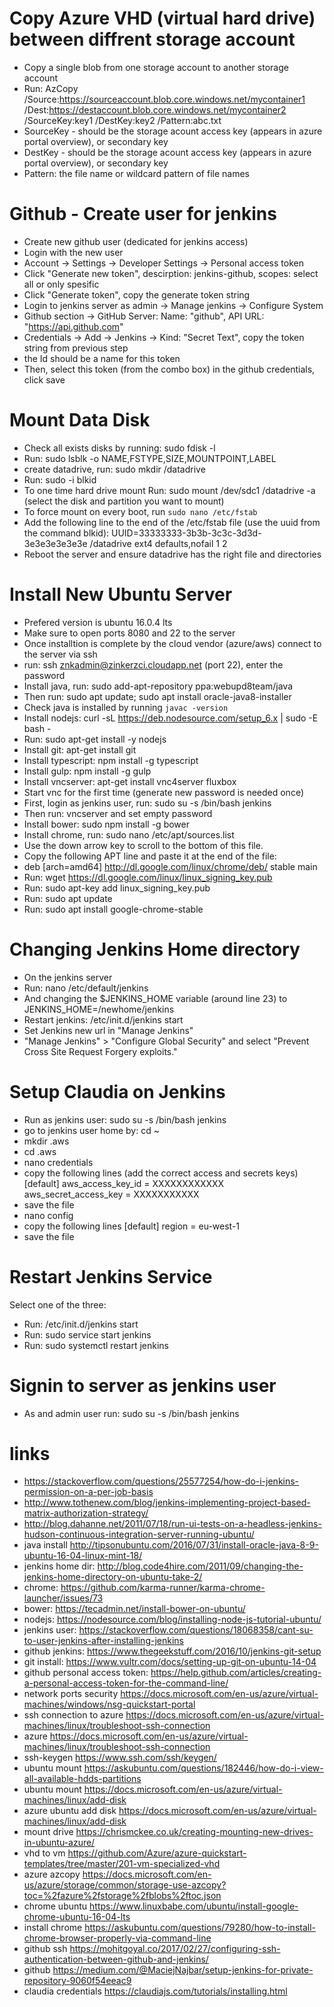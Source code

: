 Copy Azure VHD (virtual hard drive) between diffrent storage account
=================
- Copy a single blob from one storage account to another storage account
- Run: AzCopy /Source:https://sourceaccount.blob.core.windows.net/mycontainer1 /Dest:https://destaccount.blob.core.windows.net/mycontainer2 /SourceKey:key1 /DestKey:key2 /Pattern:abc.txt
- SourceKey - should be the storage acount access key (appears in azure portal overview), or secondary key
- DestKey - should be the storage acount access key (appears in azure portal overview), or secondary key
- Pattern: the file name or wildcard pattern of file names

Github - Create user for jenkins
=================
- Create new github user (dedicated for jenkins access)
- Login with the new user
- Account -> Settings -> Developer Settings -> Personal access token 
- Click "Generate new token", descirption: jenkins-github, scopes: select all or only spesific
- Click "Generate token", copy the generate token string
- Login to jenkins server as admin -> Manage jenkins -> Configure System
- Github section -> GitHub Server: Name: "github", API URL: "https://api.github.com"
- Credentials -> Add -> Jenkins -> Kind: "Secret Text", copy the token string from previous step
- the Id should be a name for this token
- Then, select this token (from the combo box) in the github credentials, click save

Mount Data Disk
================
- Check all exists disks by running: sudo fdisk -l
- Run: sudo lsblk -o NAME,FSTYPE,SIZE,MOUNTPOINT,LABEL
- create datadrive, run: sudo mkdir /datadrive
- Run: sudo -i blkid
- To one time hard drive mount Run: sudo mount /dev/sdc1 /datadrive -a (select the disk and partition you want to mount)
- To force mount on every boot, run ```sudo nano /etc/fstab```
- Add the following line to the end of the /etc/fstab file (use the uuid from the command blkid):
UUID=33333333-3b3b-3c3c-3d3d-3e3e3e3e3e3e   /datadrive   ext4   defaults,nofail   1   2
- Reboot the server and ensure datadrive has the right file and directories


Install New Ubuntu Server
===============
- Prefered version is ubuntu 16.0.4 lts
- Make sure to open ports 8080 and 22 to the server
- Once installtion is complete by the cloud vendor (azure/aws) connect to the server via ssh
- run: ssh znkadmin@zinkerzci.cloudapp.net (port 22), enter the password
- Install java, run: sudo add-apt-repository ppa:webupd8team/java
- Then run: sudo apt update; sudo apt install oracle-java8-installer
- Check java is installed by running ```javac -version```
- Install nodejs: curl -sL https://deb.nodesource.com/setup_6.x | sudo -E bash -
- Run: sudo apt-get install -y nodejs
- Install git: apt-get install git
- Install typescript: npm install -g typescript 
- Install gulp: npm install -g gulp 
- Install vncserver: apt-get install vnc4server fluxbox
- Start vnc for the first time (generate new password is needed once)
- First, login as jenkins user, run: sudo su -s /bin/bash jenkins
- Then run: vncserver and set empty password
- Install bower: sudo npm install -g bower
- Install chrome, run: sudo nano /etc/apt/sources.list
- Use the down arrow key to scroll to the bottom of this file. 
- Copy the following APT line and paste it at the end of the file:
- deb [arch=amd64] http://dl.google.com/linux/chrome/deb/ stable main
- Run: wget https://dl.google.com/linux/linux_signing_key.pub
- Run: sudo apt-key add linux_signing_key.pub
- Run: sudo apt update
- Run: sudo apt install google-chrome-stable

Changing Jenkins Home directory
============
- On the jenkins server
- Run: nano /etc/default/jenkins
- And changing the $JENKINS_HOME variable (around line 23) to JENKINS_HOME=/newhome/jenkins
- Restart jenkins: /etc/init.d/jenkins start
- Set Jenkins new url in "Manage Jenkins"
- "Manage Jenkins" > "Configure Global Security" and select "Prevent Cross Site Request Forgery exploits." 

Setup Claudia on Jenkins
============
- Run as jenkins user: sudo su -s /bin/bash jenkins
- go to jenkins user home by: cd ~
- mkdir .aws
- cd .aws
- nano credentials
- copy the following lines (add the correct access and secrets keys)
[default]
aws_access_key_id = XXXXXXXXXXXX
aws_secret_access_key = XXXXXXXXXXX
- save the file
- nano config
- copy the following lines
[default]
region = eu-west-1
- save the file






Restart Jenkins Service
============
Select one of the three: 
- Run: /etc/init.d/jenkins start
- Run: sudo service start jenkins
- Run: sudo systemctl restart jenkins

Signin to server as jenkins user
============
- As and admin user run: sudo su -s /bin/bash jenkins

links
=======
- https://stackoverflow.com/questions/25577254/how-do-i-jenkins-permission-on-a-per-job-basis
- http://www.tothenew.com/blog/jenkins-implementing-project-based-matrix-authorization-strategy/
- http://blog.dahanne.net/2011/07/18/run-ui-tests-on-a-headless-jenkins-hudson-continuous-integration-server-running-ubuntu/
- java install http://tipsonubuntu.com/2016/07/31/install-oracle-java-8-9-ubuntu-16-04-linux-mint-18/
- jenkins home dir: http://blog.code4hire.com/2011/09/changing-the-jenkins-home-directory-on-ubuntu-take-2/
- chrome: https://github.com/karma-runner/karma-chrome-launcher/issues/73
- bower: https://tecadmin.net/install-bower-on-ubuntu/
- nodejs: https://nodesource.com/blog/installing-node-js-tutorial-ubuntu/
- jenkins user: https://stackoverflow.com/questions/18068358/cant-su-to-user-jenkins-after-installing-jenkins
- github jenkins: https://www.thegeekstuff.com/2016/10/jenkins-git-setup
- git install: https://www.vultr.com/docs/setting-up-git-on-ubuntu-14-04
- github personal access token: https://help.github.com/articles/creating-a-personal-access-token-for-the-command-line/
- network ports security https://docs.microsoft.com/en-us/azure/virtual-machines/windows/nsg-quickstart-portal
- ssh connection to azure https://docs.microsoft.com/en-us/azure/virtual-machines/linux/troubleshoot-ssh-connection
- azure https://docs.microsoft.com/en-us/azure/virtual-machines/linux/troubleshoot-ssh-connection
- ssh-keygen https://www.ssh.com/ssh/keygen/
- ubuntu mount https://askubuntu.com/questions/182446/how-do-i-view-all-available-hdds-partitions
- ubuntu mount https://docs.microsoft.com/en-us/azure/virtual-machines/linux/add-disk
- azure ubuntu add disk https://docs.microsoft.com/en-us/azure/virtual-machines/linux/add-disk
- mount drive https://chrismckee.co.uk/creating-mounting-new-drives-in-ubuntu-azure/
- vhd to vm https://github.com/Azure/azure-quickstart-templates/tree/master/201-vm-specialized-vhd
- azure azcopy https://docs.microsoft.com/en-us/azure/storage/common/storage-use-azcopy?toc=%2fazure%2fstorage%2fblobs%2ftoc.json
- chrome ubuntu https://www.linuxbabe.com/ubuntu/install-google-chrome-ubuntu-16-04-lts
- install chrome https://askubuntu.com/questions/79280/how-to-install-chrome-browser-properly-via-command-line
- github ssh https://mohitgoyal.co/2017/02/27/configuring-ssh-authentication-between-github-and-jenkins/
- github https://medium.com/@MaciejNajbar/setup-jenkins-for-private-repository-9060f54eeac9
- claudia credentials https://claudiajs.com/tutorials/installing.html
